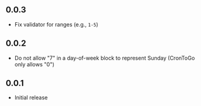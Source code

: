 0.0.3
-----
- Fix validator for ranges (e.g., `1-5`)

0.0.2
-----
- Do not allow "7" in a day-of-week block to represent Sunday (CronToGo only allows "0")

0.0.1
-----
 - Initial release
